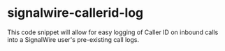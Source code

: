 # signalwire-callerid-log
This code snippet will allow for easy logging of Caller ID on inbound calls into a SignalWire user's pre-existing call logs.
